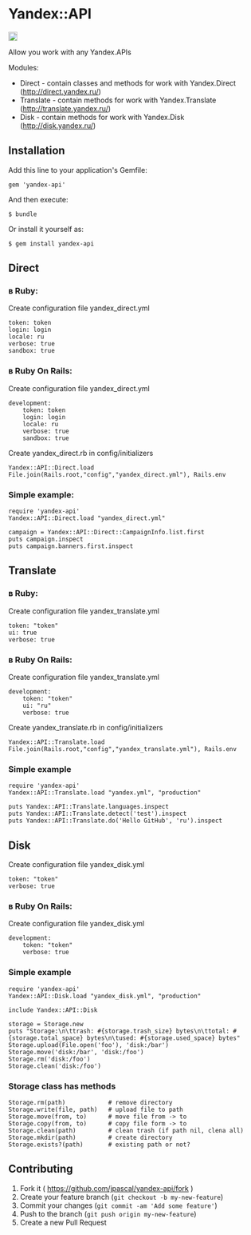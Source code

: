 # Yandex::API

<a href="http://badge.fury.io/rb/yandex-api"><img src="https://badge.fury.io/rb/yandex-api@2x.png" alt="Gem Version" height="18"></a>

Allow you work with any Yandex.APIs

Modules:

*  Direct - contain classes and methods for work with Yandex.Direct (http://direct.yandex.ru/)
*  Translate - contain methods for work with Yandex.Translate (http://translate.yandex.ru/)
*  Disk - contain methods for work with Yandex.Disk (http://disk.yandex.ru/)


## Installation

Add this line to your application's Gemfile:

```
gem 'yandex-api'
```

And then execute:

    $ bundle

Or install it yourself as:

    $ gem install yandex-api

## Direct
### в Ruby:

Create configuration file yandex_direct.yml

    token: token
    login: login
    locale: ru
    verbose: true
    sandbox: true

### в Ruby On Rails:

Create configuration file yandex_direct.yml

    development:
        token: token
        login: login
        locale: ru
        verbose: true
        sandbox: true

Create yandex_direct.rb in config/initializers

    Yandex::API::Direct.load File.join(Rails.root,"config","yandex_direct.yml"), Rails.env

### Simple example:

    require 'yandex-api'
    Yandex::API::Direct.load "yandex_direct.yml"

    campaign = Yandex::API::Direct::CampaignInfo.list.first
    puts campaign.inspect
    puts campaign.banners.first.inspect

## Translate
### в Ruby:

Create configuration file yandex_translate.yml

    token: "token"
    ui: true
    verbose: true

### в Ruby On Rails:

Create configuration file yandex_translate.yml

    development:
	    token: "token"
        ui: "ru"
        verbose: true
        
Create yandex_translate.rb in config/initializers

    Yandex::API::Translate.load File.join(Rails.root,"config","yandex_translate.yml"), Rails.env


### Simple example

    require 'yandex-api'
    Yandex::API::Translate.load "yandex.yml", "production"

    puts Yandex::API::Translate.languages.inspect
    puts Yandex::API::Translate.detect('test').inspect
    puts Yandex::API::Translate.do('Hello GitHub', 'ru').inspect


## Disk

Create configuration file yandex_disk.yml

    token: "token"
    verbose: true

### в Ruby On Rails:

Create configuration file yandex_disk.yml

    development:
	    token: "token"
        verbose: true

### Simple example

    require 'yandex-api'
    Yandex::API::Disk.load "yandex_disk.yml", "production"

    include Yandex::API::Disk

    storage = Storage.new
    puts "Storage:\n\ttrash: #{storage.trash_size} bytes\n\ttotal: #{storage.total_space} bytes\n\tused: #{storage.used_space} bytes"
    Storage.upload(File.open('foo'), 'disk:/bar')
    Storage.move('disk:/bar', 'disk:/foo')
    Storage.rm('disk:/foo')
    Storage.clean('disk:/foo')

### Storage class has methods

    Storage.rm(path)            # remove directory
    Storage.write(file, path)   # upload file to path
    Storage.move(from, to)      # move file from -> to
    Storage.copy(from, to)      # copy file form -> to
    Storage.clean(path)         # clean trash (if path nil, clena all)
    Storage.mkdir(path)         # create directory
    Storage.exists?(path)       # existing path or not?

## Contributing

1. Fork it ( https://github.com/jpascal/yandex-api/fork )
2. Create your feature branch (`git checkout -b my-new-feature`)
3. Commit your changes (`git commit -am 'Add some feature'`)
4. Push to the branch (`git push origin my-new-feature`)
5. Create a new Pull Request